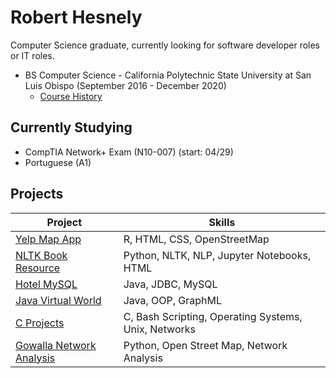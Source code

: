 # Robert Hesnely

Computer Science graduate, currently looking for software developer roles or IT roles.

* BS Computer Science - California Polytechnic State University at San Luis Obispo (September 2016 - December 2020) 
  * [Course History](./courses.md)

## Currently Studying

* CompTIA Network+ Exam (N10-007) (start: 04/29)
* Portuguese (A1)

## Projects

| Project                                                     | Skills                                               |
| ------------------------------------------------------------ | ---------------------------------------------------- |
| [Yelp Map App](https://github.com/BetoBob/Yelp-ShinyApp)     | R, HTML, CSS, OpenStreetMap                          |
| [NLTK Book Resource](https://github.com/BetoBob/NLTK-Book-Resource-Group) | Python, NLTK, NLP, Jupyter Notebooks, HTML           |
| [Hotel MySQL](https://github.com/BetoBob/hotel-mysql)        | Java, JDBC, MySQL                                    |
| [Java Virtual World](https://github.com/BetoBob/Java-OOP-Final) | Java, OOP, GraphML                                   |
| [C Projects](https://github.com/BetoBob/C-Projects)          | C, Bash Scripting, Operating Systems, Unix, Networks |
| [Gowalla Network Analysis](https://github.com/BetoBob/Gowalla-Network-Analysis) | Python, Open Street Map, Network Analysis            |



<!--
**BetoBob/BetoBob** is a ✨ _special_ ✨ repository because its `README.md` (this file) appears on your GitHub profile.

Here are some ideas to get you started:

- 🔭 I’m currently working on ...
- 🌱 I’m currently learning ...
- 👯 I’m looking to collaborate on ...
- 🤔 I’m looking for help with ...
- 💬 Ask me about ...
- 📫 How to reach me: ...
- 😄 Pronouns: ...
- ⚡ Fun fact: ...
-->
